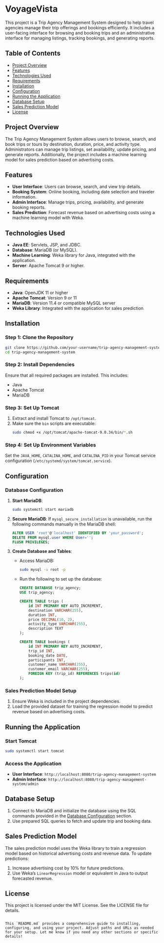 # VoyageVista

 

This project is a Trip Agency Management System designed to help travel agencies manage their trip offerings and bookings efficiently. It includes a user-facing interface for browsing and booking trips and an administrative interface for managing listings, tracking bookings, and generating reports.

## Table of Contents
- [Project Overview](#project-overview)
- [Features](#features)
- [Technologies Used](#technologies-used)
- [Requirements](#requirements)
- [Installation](#installation)
- [Configuration](#configuration)
- [Running the Application](#running-the-application)
- [Database Setup](#database-setup)
- [Sales Prediction Model](#sales-prediction-model)
- [License](#license)

## Project Overview
The Trip Agency Management System allows users to browse, search, and book trips or tours by destination, duration, price, and activity type. Administrators can manage trip listings, set availability, update pricing, and generate reports. Additionally, the project includes a machine learning model for sales prediction based on advertising costs.

## Features
- **User Interface**: Users can browse, search, and view trip details.
- **Booking System**: Online booking, including date selection and traveler information.
- **Admin Interface**: Manage trips, pricing, availability, and generate booking reports.
- **Sales Prediction**: Forecast revenue based on advertising costs using a machine learning model with Weka.

## Technologies Used
- **Java EE**: Servlets, JSP, and JDBC.
- **Database**: MariaDB (or MySQL).
- **Machine Learning**: Weka library for Java, integrated with the application.
- **Server**: Apache Tomcat 9 or higher.

## Requirements
- **Java**: OpenJDK 11 or higher
- **Apache Tomcat**: Version 9 or 11
- **MariaDB**: Version 11.4 or compatible MySQL server
- **Weka Library**: Integrated with the application for sales prediction

## Installation

### Step 1: Clone the Repository
```bash
git clone https://github.com/your-username/trip-agency-management-system.git
cd trip-agency-management-system
```

### Step 2: Install Dependencies
Ensure that all required packages are installed. This includes:
- Java
- Apache Tomcat
- MariaDB

### Step 3: Set Up Tomcat
1. Extract and install Tomcat to `/opt/tomcat`.
2. Make sure the `bin` scripts are executable:
   ```bash
   sudo chmod +x /opt/tomcat/apache-tomcat-9.0.34/bin/*.sh
   ```

### Step 4: Set Up Environment Variables
Set the `JAVA_HOME`, `CATALINA_HOME`, and `CATALINA_PID` in your Tomcat service configuration (`/etc/systemd/system/tomcat.service`).

## Configuration

### Database Configuration
1. **Start MariaDB**:
   ```bash
   sudo systemctl start mariadb
   ```

2. **Secure MariaDB**:
   If `mysql_secure_installation` is unavailable, run the following commands manually in the MariaDB shell:
   ```sql
   ALTER USER 'root'@'localhost' IDENTIFIED BY 'your_password';
   DELETE FROM mysql.user WHERE User='';
   FLUSH PRIVILEGES;
   ```

3. **Create Database and Tables**:
   - Access MariaDB:
     ```bash
     sudo mysql -u root -p
     ```
   - Run the following to set up the database:
     ```sql
     CREATE DATABASE trip_agency;
     USE trip_agency;

     CREATE TABLE trips (
         id INT PRIMARY KEY AUTO_INCREMENT,
         destination VARCHAR(255),
         duration INT,
         price DECIMAL(10, 2),
         activity_type VARCHAR(255),
         description TEXT
     );

     CREATE TABLE bookings (
         id INT PRIMARY KEY AUTO_INCREMENT,
         trip_id INT,
         booking_date DATE,
         participants INT,
         customer_name VARCHAR(255),
         customer_email VARCHAR(255),
         FOREIGN KEY (trip_id) REFERENCES trips(id)
     );
     ```

### Sales Prediction Model Setup
1. Ensure Weka is included in the project dependencies.
2. Load the provided dataset for training the regression model to predict revenue based on advertising costs.

## Running the Application

### Start Tomcat
```bash
sudo systemctl start tomcat
```

### Access the Application
- **User Interface**: `http://localhost:8080/trip-agency-management-system`
- **Admin Interface**: `http://localhost:8080/trip-agency-management-system/admin`

## Database Setup
1. Connect to MariaDB and initialize the database using the SQL commands provided in the [Database Configuration](#database-configuration) section.
2. Use prepared SQL queries to fetch and update trip and booking data.

## Sales Prediction Model
The sales prediction model uses the Weka library to train a regression model based on historical advertising costs and revenue data. To update predictions:
1. Increase advertising cost by 10% for future predictions.
2. Use Weka’s `LinearRegression` model or equivalent in Java to output forecasted revenue.

## License
This project is licensed under the MIT License. See the LICENSE file for details.
```

This `README.md` provides a comprehensive guide to installing, configuring, and using your project. Adjust paths and URLs as needed for your setup. Let me know if you need any other sections or specific details!
